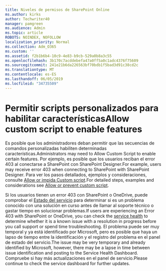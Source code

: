 ```yaml
---
title: Niveles de permisos de SharePoint Online
ms.author: kirks
author: Techwriter40
manager: pamgreen
ms.audience: Admin
ms.topic: article
ROBOTS: NOINDEX, NOFOLLOW
localization_priority: Normal
ms.collection: Adm_O365
ms.custom: ''
ms.assetid: f2b1b6b4-10c9-4e83-b9cb-529a0b8a3c55
ms.openlocfilehash: 3b170c7acddebefa47a0ff5a0c1adc4376f75609
ms.sourcegitcommit: 241e21b6da226563bf70bdb1f5bad3d91c38cd2c
ms.translationtype: MT
ms.contentlocale: es-ES
ms.lasthandoff: 06/05/2019
ms.locfileid: "34735509"
---
```

# <a name="allow-custom-script-to-enable-features"></a><span data-ttu-id="e7162-102">Permitir scripts personalizados para habilitar características</span><span class="sxs-lookup"><span data-stu-id="e7162-102">Allow custom script to enable features</span></span>

<span data-ttu-id="e7162-103">Es posible que los administradores deban permitir que las secuencias de comandos personalizadas habiliten determinadas características.</span><span class="sxs-lookup"><span data-stu-id="e7162-103">Administrators may need to Allow Custom Script to enable certain features.</span></span> <span data-ttu-id="e7162-104">Por ejemplo, es posible que los usuarios reciban el error 403 al conectarse a SharePoint con SharePoint Designer.</span><span class="sxs-lookup"><span data-stu-id="e7162-104">For example, users may receive error 403 when connecting to SharePoint with SharePoint Designer.</span></span> <span data-ttu-id="e7162-105">Para ver los pasos detallados, ejemplos y consideraciones, consulte [Allow or impida Custom script](https://docs.microsoft.com/en-us/sharepoint/allow-or-prevent-custom-script).</span><span class="sxs-lookup"><span data-stu-id="e7162-105">For detailed steps, examples and considerations see [Allow or prevent custom script](https://docs.microsoft.com/en-us/sharepoint/allow-or-prevent-custom-script).</span></span>

<span data-ttu-id="e7162-106">Si los usuarios tienen un error 403 con SharePoint o OneDrive, puede comprobar el [Estado del servicio](https://admin.microsoft.com/AdminPortal/Home#/servicehealth) para determinar si es un problema conocido con una solución en curso antes de llamar al soporte técnico o gastar tiempo en solucionar problemas.</span><span class="sxs-lookup"><span data-stu-id="e7162-106">If users are experiencing an Error 403 with SharePoint or OneDrive, you can check the [service health](https://admin.microsoft.com/AdminPortal/Home#/servicehealth)  to determine whether it is a known issue with a resolution in progress before you call support or spend time troubleshooting.</span></span> <span data-ttu-id="e7162-107">El problema puede ser muy temporal y ya está identificado por Microsoft, pero es posible que haya un lapso de tiempo entre la identificación y el registro del problema en el panel de estado del servicio.</span><span class="sxs-lookup"><span data-stu-id="e7162-107">The issue may be very temporary and already identified by Microsoft, however, there may be a lapse in time between issue identification and posting to the Service Health Dashboard.</span></span> <span data-ttu-id="e7162-108">Compruebe si hay más actualizaciones en el panel de servicio.</span><span class="sxs-lookup"><span data-stu-id="e7162-108">Please continue to check the service dashboard for further updates.</span></span>

